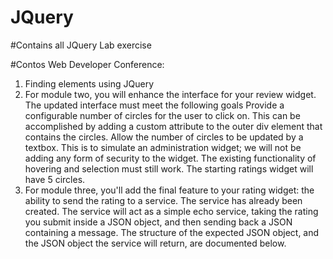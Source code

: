 # JQuery
#Contains all JQuery Lab exercise 

#Contos Web Developer Conference: 
1. Finding elements using JQuery 
2. For module two, you will enhance the interface for your review widget. The updated interface must meet the following goals
Provide a configurable number of circles for the user to click on. This can be accomplished by adding a custom attribute to the outer div element that contains the circles.
Allow the number of circles to be updated by a textbox. This is to simulate an administration widget; we will not be adding any form of security to the widget. The existing functionality of hovering and selection must still work. The starting ratings widget will have 5 circles.
3. For module three, you'll add the final feature to your rating widget: the ability to send the rating to a service.
The service has already been created. The service will act as a simple echo service, taking the rating you submit inside a JSON object, and then sending back a JSON containing a message. The structure of the expected JSON object, and the JSON object the service will return, are documented below.
